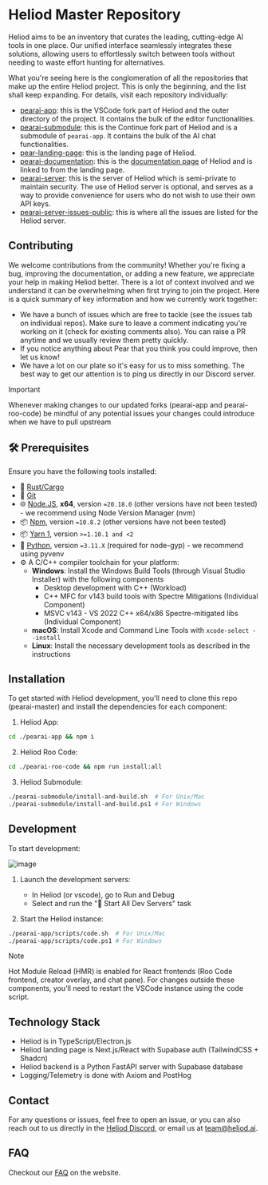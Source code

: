 # Heliod Master Repository

Heliod aims to be an inventory that curates the leading, cutting-edge AI tools in one place. Our unified interface seamlessly integrates these solutions, allowing users to effortlessly switch between tools without needing to waste effort hunting for alternatives.

What you're seeing here is the conglomeration of all the repositories that make up the entire Heliod project. This is only the beginning, and the list shall keep expanding. For details, visit each repository individually:

- [pearai-app](https://github.com/heliod-ai/pearai-app): this is the VSCode fork part of Heliod and the outer directory of the project. It contains the bulk of the editor functionalities.
- [pearai-submodule](https://github.com/heliod-ai/pearai-submodule): this is the Continue fork part of Heliod and is a submodule of `pearai-app`. It contains the bulk of the AI chat functionalities.
- [pear-landing-page](https://github.com/heliod-ai/pear-landing-page): this is the landing page of Heliod.
- [pearai-documentation](https://github.com/heliod-ai/pearai-documentation): this is the [documentation page](https://heliod.ai/docs) of Heliod and is linked to from the landing page.
- [pearai-server](https://github.com/heliod-ai/pearai-server): this is the server of Heliod which is semi-private to maintain security. The use of Heliod server is optional, and serves as a way to provide convenience for users who do not wish to use their own API keys.
- [pearai-server-issues-public](https://github.com/heliod-ai/pearai-server-issues-public): this is where all the issues are listed for the Heliod server.

## Contributing

We welcome contributions from the community! Whether you're fixing a bug, improving the documentation, or adding a new feature, we appreciate your help in making Heliod better. There is a lot of context involved and we understand it can be overwhelming when first trying to join the project. Here is a quick summary of key information and how we currently work together:

- We have a bunch of issues which are free to tackle (see the issues tab on individual repos). Make sure to leave a comment indicating you're working on it (check for existing comments also). You can raise a PR anytime and we usually review them pretty quickly.
- If you notice anything about Pear that you think you could improve, then let us know!
- We have a lot on our plate so it's easy for us to miss something. The best way to get our attention is to ping us directly in our Discord server.

> [!IMPORTANT]
> Whenever making changes to our updated forks (pearai-app and pearai-roo-code) be mindful of any potential issues your changes could introduce when we have to pull upstream


## 🛠 Prerequisites

Ensure you have the following tools installed:

- 🦀 [Rust/Cargo](https://www.rust-lang.org/tools/install)
- 🐙 [Git](https://git-scm.com)
- 🌐 [Node.JS](https://nodejs.org/en/), **x64**, version `=20.18.0` (other versions have not been tested) - we recommend using Node Version Manager (nvm)
- 📦 [Npm](https://www.npmjs.com/), version `=10.8.2` (other versions have not been tested)
- 📦 [Yarn 1](https://classic.yarnpkg.com/en/), version `>=1.10.1 and <2`
- 🐍 [Python](https://www.python.org/downloads/), version `=3.11.X` (required for node-gyp) - we recommend using pyvenv
- ⚙️ A C/C++ compiler toolchain for your platform:
  - **Windows**: Install the Windows Build Tools (through Visual Studio Installer) with the following components
    - Desktop development with C++ (Workload)
    - C++ MFC for v143 build tools with Spectre Mitigations (Individual Component)
    - MSVC v143 - VS 2022 C++ x64/x86 Spectre-mitigated libs (Individual Component)
  - **macOS**: Install Xcode and Command Line Tools with `xcode-select --install`
  - **Linux**: Install the necessary development tools as described in the instructions

## Installation

To get started with Heliod development, you'll need to clone this repo (pearai-master) and install the dependencies for each component:

1. Heliod App:
```bash
cd ./pearai-app && npm i
```

2. Heliod Roo Code:
```bash
cd ./pearai-roo-code && npm run install:all
```

3. Heliod Submodule:
```bash
./pearai-submodule/install-and-build.sh  # For Unix/Mac
./pearai-submodule/install-and-build.ps1 # For Windows
```

## Development

To start development:

![image](https://github.com/user-attachments/assets/2f823fef-03c6-4d0e-8966-75ff7fa0f9d8)

1. Launch the development servers:
   - In Heliod (or vscode), go to Run and Debug
   - Select and run the "🚀 Start All Dev Servers" task

2. Start the Heliod instance:
```bash
./pearai-app/scripts/code.sh  # For Unix/Mac
./pearai-app/scripts/code.ps1 # For Windows
```

> [!NOTE]
> Hot Module Reload (HMR) is enabled for React frontends (Roo Code frontend, creator overlay, and chat pane).
> For changes outside these components, you'll need to restart the VSCode instance using the code script.

## Technology Stack

- Heliod is in TypeScript/Electron.js
- Heliod landing page is Next.js/React with Supabase auth (TailwindCSS + Shadcn)
- Heliod backend is a Python FastAPI server with Supabase database
- Logging/Telemetry is done with Axiom and PostHog

## Contact

For any questions or issues, feel free to open an issue, or you can also reach out to us directly in the [Heliod Discord](https://discord.gg/heliod), or email us at [team@heliod.ai](mailto:team@heliod.ai).

## FAQ

Checkout our [FAQ](https://heliod.ai/faq) on the website.
